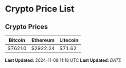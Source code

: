 # Crypto Price List

## Crypto Prices
| Bitcoin | Ethereum | Litecoin |
| ------- | -------- | -------- |
| $76210 | $2922.24 | $71.62 |
**Last Updated:** 2024-11-08 11:18 UTC
**Last Updated:** $DATE$
